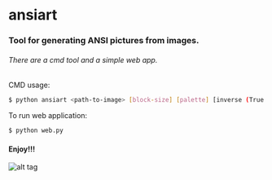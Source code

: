 # ansiart
### Tool for generating ANSI pictures from images.

###### There are a cmd tool and a simple web app.
CMD usage:
```sh
$ python ansiart <path-to-image> [block-size] [palette] [inverse (True|False)]
```

To run web application:
  ```sh
$ python web.py
```

#### Enjoy!!!

![alt tag](https://raw.githubusercontent.com/vitaliylevitskiand/ansiart/master/static/einstein.png)